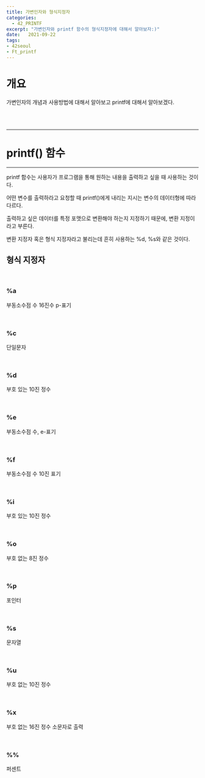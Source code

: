 ```yaml
---
title: 가변인자와 형식지정자
categories: 
  - 42_PRINTF
excerpt: "가변인자와 printf 함수의 형식지정자에 대해서 알아보자:)"
date:   2021-09-22
tags:
- 42seoul
- Ft_printf
---
```


# 개요

가변인자의 개념과 사용방법에 대해서 알아보고 printf에 대해서 알아보겠다.

<br />
<br />

---

# printf() 함수

---

printf 함수는 사용자가 프로그램을 통해 원하는 내용을 출력하고 싶을 때 사용하는 것이다.

어떤 변수를 출력하라고 요청할 때 printf()에게 내리는 지시는 변수의 데이터형에 따라 다르다.

출력하고 싶은 데이터를 특정 포맷으로 변환해야 하는지 지정하기 때문에, 변환 지정이라고 부른다.

변환 지정자 혹은 형식 지정자라고 불리는데 흔히 사용하는 %d, %s와 같은 것이다.

## 형식 지정자

<br />

### %a

부동소수점 수 16진수 p-표기

<br />

### %c

단일문자

<br />

### %d

부호 있는 10진 정수

<br />

### %e

부동소수점 수, e-표기

<br />

### %f

부동소수점 수 10진 표기

<br />

### %i

부호 있는 10진 정수

<br />

### %o

부호 없는 8진 정수

<br />

### %p

포인터

<br />

### %s

문자열

<br />

### %u

부호 없는 10진 정수

<br />

### %x

부호 없는 16진 정수 소문자로 출력

<br />

### %%

퍼센트 

